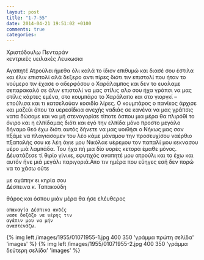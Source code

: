 ```yaml
---
layout: post
title: "1-7-55"
date: 2014-04-21 19:51:02 +0100
comments: true
categories:
---
```


Xριστόδουλω Πενταράν<br/>
κεντρικές υειλακές Λευκωσια

Αγαπητέ Ατρούλει ήμεθα όλι καλά το ίδιον επιθυμώ και διασέ σου έστιλα και έλιν επιστολί αλά δεξερο αντι πίρες διότι τιν επιστολί που ήταν το νούμερο τιν έχασε ο αδερφόσου ο Χαράλαμπος και δεν το ευαλαμε σεπαρακαλό σε άλιν επιστολί να μας στίλις αλο σου ήχα γράπσι να μας στίλις κάρτες εμένα, στο κουμπάρο το Χαράλαπο και στο γιοργκί – επούλισα και τι κατσελούαν κοσιδίο λίρες. Ο κουμπάρος ο πανίκος άρχισε και μαζεύι όπου τα υερεσίδκια ανεχής ναδιάς σε κανένα να μας γράπσις νατα δώσομε και να μή στενογορίσε τίποτε όσπου μια μέρα θα πλιρόθί το όνιρο και η ελπίδαμας διότι και εγό την ελπίδα μόνο προστο μεγάλο δήναμο θεό έχω διότι αυτός δήνετε να μας υοιθήσι ο Νήκως μας σαν πξάμε να πλαγιάσομεν του λέο κάμε μάναμου την προσευχίσου ναέρθιο πξαπαλής σου κε λέη άγιε μου Νικόλαε υέρεμου τον παπαλί μου κεκνασου υέρο μιά λαμπάδα. Του ήχα πή μια δίο υορές κετορά έμαθε μόνος. Δέυατάζεσε τί θιρίο γίνικε, εφυτιχός αγαπητέ μου ατρούλι και το έχω και αυτόν ήνε μιά μεγάλι παριγοριά.Απο τιν ημέρα που εύηγες εσή δεν πορώ να το χάσω ούτε

με αγάπην ει κηρία σου<br/>
Δέσπεινα κ. Ταπακούδη

θάρος και όσπου μιάν μέρα θα ήσε ελέυθερος

    οπαναγία Δέσπινα ανδές
    νασε δοξάζο να υέρης τιν
    αγάπιν μου να μήν
    αναστενάζω.

{% img left /images/1955/01071955-1.jpg 400 350 'γράμμα πρώτη σελίδα' 'images' %}
{% img left /images/1955/01071955-2.jpg 400 350 'γράμμα δεύτερη σελίδα' 'images' %}
